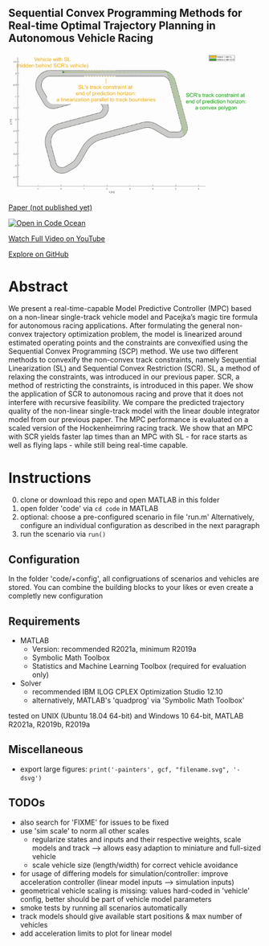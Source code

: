 Sequential Convex Programming Methods for Real-time Optimal Trajectory Planning in Autonomous Vehicle Racing
---

![GIF showing SCR and SL](https://raw.githubusercontent.com/embedded-software-laboratory/sequential-convex-programming/master/animation_SCR_vs_SL.gif)

[Paper (not published yet)]()

[![Open in Code Ocean](https://codeocean.com/codeocean-assets/badge/open-in-code-ocean.svg)](https://codeocean.com/capsule/6818033/tree/v2)

[Watch Full Video on YouTube](https://youtu.be/21iETsolCNQ)
 
[Explore on GitHub](https://github.com/embedded-software-laboratory/sequential-convex-programming)
 
# Abstract
We present a real-time-capable Model Predictive Controller (MPC)
based on a non-linear single-track vehicle model and Pacejka’s
magic tire formula for autonomous racing applications. After 
formulating the general non-convex trajectory optimization 
problem, the model is linearized around estimated operating 
points and the constraints are convexified using the Sequential
Convex Programming (SCP) method. We use two different methods
to convexify the non-convex track constraints, namely Sequential
Linearization (SL) and Sequential Convex Restriction (SCR).
SL, a method of relaxing the constraints, was introduced in our
previous paper. SCR, a method of restricting the constraints,
is introduced in this paper. We show the application of SCR to
autonomous racing and prove that it does not interfere with
recursive feasibility. We compare the predicted trajectory
quality of the non-linear single-track model with the linear
double integrator model from our previous paper. The MPC
performance is evaluated on a scaled version of the Hockenheimring
racing track. We show that an MPC with SCR yields faster lap times
than an MPC with SL - for race starts as well as flying laps -
while still being real-time capable.
 
# Instructions
0. clone or download this repo and open MATLAB in this folder
1. open folder 'code' via ```cd code``` in MATLAB
2. optional: choose a pre-configured scenario in file 'run.m'
    Alternatively, configure an individual configuration as described in
    the next paragraph
2. run the scenario via ```run()```

## Configuration
In the folder 'code/+config', all configruations of scenarios and vehicles
are stored. You can combine the building blocks to your likes or even
create a completly new configuration
 
## Requirements
- MATLAB 
    - Version: recommended R2021a, minimum R2019a
    - Symbolic Math Toolbox
    - Statistics and Machine Learning Toolbox (required for evaluation only)
- Solver
    - recommended IBM ILOG CPLEX Optimization Studio 12.10
    - alternatively, MATLAB's 'quadprog' via 'Symbolic Math Toolbox'
 
tested on UNIX (Ubuntu 18.04 64-bit) and Windows 10 64-bit, MATLAB
R2021a, R2019b, R2019a
 
## Miscellaneous
- export large figures:
```print('-painters', gcf, "filename.svg", '-dsvg')```
 
## TODOs
- also search for 'FIXME' for issues to be fixed
- use 'sim scale' to norm all other scales
    - regularize states and inputs and their respective weights, scale models and track --> allows easy adaption to miniature and full-sized vehicle
    - scale vehicle size (length/width) for correct vehicle avoidance
- for usage of differing models for simulation/controller: improve acceleration controller (linear model inputs --> simulation inputs)
- geometrical vehicle scaling is missing: values hard-coded in 'vehicle' config, better should be part of vehicle model parameters
- smoke tests by running all scenarios automatically
- track models should give available start positions & max number of vehicles
- add acceleration limits to plot for linear model